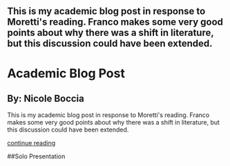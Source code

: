 <html>
<title>Academic Blog Post</title>
 <h2> This is my academic blog post in response to Moretti's reading. Franco makes some very good points about why there was a shift in literature, but this discussion could have been extended.</h2>
 <h1>Academic Blog Post</h1>
<h2>By: Nicole Boccia</h2>
 <p>
 This is my academic blog post in response to Moretti's reading. Franco makes some very good points about why there was a shift in literature, but this discussion could have been extended.
 </p>
  <p>
  <a href="https://nicoleboccia.github.io/blogpost.github.io/">continue reading</a>
  </p>
  ##Solo Presentation 
</html>
